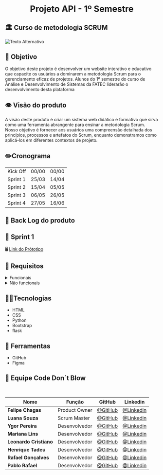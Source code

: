 

<h1 align="center"> Projeto API - 1º Semestre </h1>



## 🏛️ Curso de metodologia SCRUM 

<img src="https://wac-cdn.atlassian.com/dam/jcr:7af87fb7-1d9d-40de-910b-852ad8fe1825/scrum@2x.png?cdnVersion=1549" alt="Texto Alternativo">

## 🏁 Objetivo
O objetivo deste projeto é desenvolver um website interativo e educativo que capacite os usuários a dominarem a metodologia Scrum para o gerenciamento eficaz de projetos. Alunos do 1º semestre do curso de Análise e Desenvolvimento de Sistemas da FATEC liderarão o desenvolvimento desta plataforma

## 👁️ Visão do produto
A visão deste produto é criar um sistema web didático e formativo que sirva como uma ferramenta abrangente para ensinar a metodologia Scrum. Nosso objetivo é fornecer aos usuários uma compreensão detalhada dos princípios, processos e artefatos do Scrum, enquanto demonstramos como aplicá-los em diferentes contextos de projeto.

## ✏️Cronograma
<table>
  <tr>
    <td>Kick Off</td>
    <td>00/00</td>
    <td>00/00</td>
  </tr>
   <tr>
    <td>Sprint 1</td>
    <td>25/03</td>
    <td>14/04</td>
  </tr>
   <tr>
    <td>Sprint 2</td>
    <td>15/04</td>
    <td>05/05</td>
  </tr>
   <tr>
    <td>Sprint 3</td>
    <td>06/05</td>
    <td>26/05</td>
  </tr>
   <tr>
   <td>Sprint 4</td>
    <td>27/05</td>
    <td>16/06</td>
  </tr>
</table>

## 📑 Back Log do produto

## 🔰 Sprint 1
🖥️ <a href="https://www.figma.com/file/AITmv8eBwOrtGHrH3mUCpp/ScrumTutor?type=design&node-id=0%3A1&mode=design&t=XtDlVeMKcAiUqZ5w-1">Link do Prótotipo</a>
## 💼 Requisitos
<details>
  <summary>
 Funcionais
</summary>
<ul>
        <li>Linguagem Python (Requisito Fatec)</li>
        <li>Linguagem HTML e CSS (Requisito Fatec)</li>
        <li>Python</li>
        <li>Uso do framework Bootstrap</li>
</ul>
</details>
<details>
  <summary>
  Não funcionais
</summary>
<ul>
        <li>Documentação via Github.</li>
        <li>Linguagem de programação Python, framework Flask.</li>
        <li>Linguagem de marcação HTML e CSS.</li>
</ul>
</details>


## 🧑‍💻Tecnologias

<ul>
        <li>HTML</li>
        <li>CSS</li>
        <li>Python</li>
        <li>Bootstrap</li>
        <li>flask</li>
</ul>

## 🧰 Ferramentas
<ul>
        <li>GitHub</li>
        <li>Figma</li>        
</ul>

## 👥 Equipe Code Don´t Blow

<br>

|Nome|Função|GitHub|Linkedin|
| -------- |-------- |-------- |-------- |
|**Felipe Chagas**|Product Owner|[@GitHub](https://github.com/juliagonzalezmoreira)|[@Linkedin](http://linkedin.com/in/julia-gonzalez-moreira)
|**Luana Souza**|Scrum Master|[@GitHub](https://github.com/luanaapms)|[@Linkedin](https://www.linkedin.com/in/luana-souza-b104801b2/)
|**Ygor Pereira**|Desenvolvedor|[@GitHub](https://github.com/YgorPereira)|[@Linkedin](https://www.linkedin.com/in/ygorrpereira/)
|**Mariana Lins**|Desenvolvedor|[@GitHub](https://github.com/mariana-lins)|[@Linkedin](https://www.linkedin.com/in/sofiamatoslessa/)
|**Leonardo Cristiano**|Desenvolvedor|[@GitHub](https://github.com/Leonardo-dSouza)|[@Linkedin](https://www.linkedin.com/in/ana-luisa-andrade-4a695526b)
|**Henrique Tadeu**|Desenvolvedor|[@GitHub](https://github.com/henrySilverIX)|[@Linkedin](https://www.linkedin.com/in/henrique-silva-9737bb237/)
|**Rafael Gonçalves**|Desenvolvedor|[@GitHub](https://github.com/EstupendoG)|[@Linkedin](https://www.linkedin.com/in/gustavo-sena-577045232)
|**Pablo Rafael**|Desenvolvedor|[@GitHub](https://github.com/Rafa0709)|[@Linkedin](https://www.linkedin.com/in/pablo-rafael-silva-9ab4771ba/)

</br>

